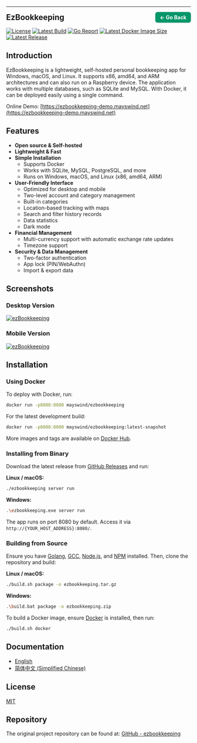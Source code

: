 ---
<div style="display: flex; justify-content: space-between; align-items: center; width: 100%;">
  <h2 style="margin: 0;">EzBookkeeping</h2>
  <a href="https://aryaman-mann.github.io/portfolio/" 
     style="padding: 6px 12px; font-size: 14px; font-weight: bold; color: white; 
            background-color: #059669; border-radius: 6px; text-decoration: none; 
            box-shadow: 1px 1px 3px rgba(0, 0, 0, 0.15);
            transition: opacity 0.2s ease;"
     onmouseover="this.style.opacity='0.85'"
     onmouseout="this.style.opacity='1'">
     ← Go Back
  </a>
</div>

[![License](https://img.shields.io/badge/license-MIT-green.svg)](https://github.com/mayswind/ezbookkeeping/blob/master/LICENSE)
[![Latest Build](https://img.shields.io/github/actions/workflow/status/mayswind/ezbookkeeping/docker-snapshot.yml?branch=main)](https://github.com/mayswind/ezbookkeeping/actions)
[![Go Report](https://goreportcard.com/badge/github.com/mayswind/ezbookkeeping)](https://goreportcard.com/report/github.com/mayswind/ezbookkeeping)
[![Latest Docker Image Size](https://img.shields.io/docker/image-size/mayswind/ezbookkeeping.svg?style=flat)](https://hub.docker.com/r/mayswind/ezbookkeeping)
[![Latest Release](https://img.shields.io/github/release/mayswind/ezbookkeeping.svg?style=flat)](https://github.com/mayswind/ezbookkeeping/releases)

## Introduction

EzBookkeeping is a lightweight, self-hosted personal bookkeeping app for Windows, macOS, and Linux. It supports x86, amd64, and ARM architectures and can also run on a Raspberry device. The application works with multiple databases, such as SQLite and MySQL. With Docker, it can be deployed easily using a single command.

Online Demo: [https://ezbookkeeping-demo.mayswind.net](https://ezbookkeeping-demo.mayswind.net)

## Features
- **Open source & Self-hosted**
- **Lightweight & Fast**
- **Simple Installation**
  - Supports Docker
  - Works with SQLite, MySQL, PostgreSQL, and more
  - Runs on Windows, macOS, and Linux (x86, amd64, ARM)
- **User-Friendly Interface**
  - Optimized for desktop and mobile
  - Two-level account and category management
  - Built-in categories
  - Location-based tracking with maps
  - Search and filter history records
  - Data statistics
  - Dark mode
- **Financial Management**
  - Multi-currency support with automatic exchange rate updates
  - Timezone support
- **Security & Data Management**
  - Two-factor authentication
  - App lock (PIN/WebAuthn)
  - Import & export data

## Screenshots
### Desktop Version
[![ezBookkeeping](https://raw.githubusercontent.com/wiki/mayswind/ezbookkeeping/img/desktop/en.png)](https://raw.githubusercontent.com/wiki/mayswind/ezbookkeeping/img/desktop/en.png)

### Mobile Version
[![ezBookkeeping](https://raw.githubusercontent.com/wiki/mayswind/ezbookkeeping/img/mobile/en.png)](https://raw.githubusercontent.com/wiki/mayswind/ezbookkeeping/img/mobile/en.png)

## Installation

### Using Docker
To deploy with Docker, run:

```sh
docker run -p8080:8080 mayswind/ezbookkeeping
```

For the latest development build:

```sh
docker run -p8080:8080 mayswind/ezbookkeeping:latest-snapshot
```

More images and tags are available on [Docker Hub](https://hub.docker.com/r/mayswind/ezbookkeeping).

### Installing from Binary
Download the latest release from [GitHub Releases](https://github.com/mayswind/ezbookkeeping/releases) and run:

**Linux / macOS:**
```sh
./ezbookkeeping server run
```

**Windows:**
```sh
.\ezbookkeeping.exe server run
```

The app runs on port 8080 by default. Access it via `http://{YOUR_HOST_ADDRESS}:8080/`.

### Building from Source
Ensure you have [Golang](https://golang.org/), [GCC](http://gcc.gnu.org/), [Node.js](https://nodejs.org/), and [NPM](https://www.npmjs.com/) installed. Then, clone the repository and build:

**Linux / macOS:**
```sh
./build.sh package -o ezbookkeeping.tar.gz
```

**Windows:**
```sh
.\build.bat package -o ezbookkeeping.zip
```

To build a Docker image, ensure [Docker](https://www.docker.com/) is installed, then run:

```sh
./build.sh docker
```

## Documentation
- [English](http://ezbookkeeping.mayswind.net)
- [简体中文 (Simplified Chinese)](http://ezbookkeeping.mayswind.net/zh_Hans)

## License
[MIT](https://github.com/mayswind/ezbookkeeping/blob/master/LICENSE)

## Repository  
The original project repository can be found at: [GitHub - ezbookkeeping](https://github.com/mayswind/ezbookkeeping)
